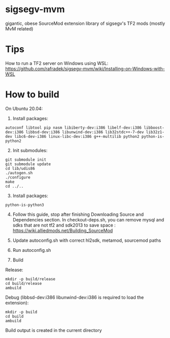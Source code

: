 # sigsegv-mvm
gigantic, obese SourceMod extension library of sigsegv's TF2 mods (mostly MvM related)

# Tips

How to run a TF2 server on Windows using WSL: https://github.com/rafradek/sigsegv-mvm/wiki/Installing-on-Windows-with-WSL

# How to build

On Ubuntu 20.04:

1. Install packages:
```
autoconf libtool pip nasm libiberty-dev:i386 libelf-dev:i386 libboost-dev:i386 libbsd-dev:i386 libunwind-dev:i386 lib32stdc++-7-dev lib32z1-dev libc6-dev-i386 linux-libc-dev:i386 g++-multilib python2 python-is-python2
```

2. Init submodules:
```
git submodule init
git submodule update
cd lib/udis86
./autogen.sh
./configure
make
cd ../..
```

3. Install packages:
```
python-is-python3
```

4. Follow this guide, stop after finishing Downloading Source and Dependencies section. In checkout-deps.sh, you can remove mysql and sdks that are not tf2 and sdk2013 to save space : https://wiki.alliedmods.net/Building_SourceMod

5. Update autoconfig.sh with correct hl2sdk, metamod, sourcemod paths

6. Run autoconfig.sh

7. Build

Release:
```
mkdir -p build/release
cd build/release
ambuild
```

Debug (libbsd-dev:i386 libunwind-dev:i386 is required to load the extension):
```
mkdir -p build
cd build
ambuild
```

Build output is created in the current directory 
